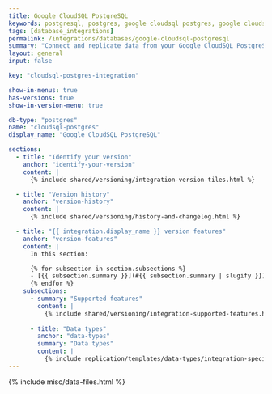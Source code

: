 ```yaml
---
title: Google CloudSQL PostgreSQL
keywords: postgresql, postgres, google cloudsql postgres, google cloudsql postgresql, database integration, etl postgres, etl cloudsql, cloudsql etl, postgres etl, postgresql etl
tags: [database_integrations]
permalink: /integrations/databases/google-cloudsql-postgresql
summary: "Connect and replicate data from your Google CloudSQL PostgreSQL database using Stitch's Google CloudSQL PostgreSQL integration."
layout: general
input: false

key: "cloudsql-postgres-integration"

show-in-menus: true
has-versions: true
show-in-version-menu: true

db-type: "postgres"
name: "cloudsql-postgres"
display_name: "Google CloudSQL PostgreSQL"

sections:
  - title: "Identify your version"
    anchor: "identify-your-version"
    content: |
      {% include shared/versioning/integration-version-tiles.html %}

  - title: "Version history"
    anchor: "version-history"
    content: |
      {% include shared/versioning/history-and-changelog.html %}

  - title: "{{ integration.display_name }} version features"
    anchor: "version-features"
    content: |
      In this section:

      {% for subsection in section.subsections %}
      - [{{ subsection.summary }}](#{{ subsection.summary | slugify }})
      {% endfor %}
    subsections:
      - summary: "Supported features"
        content: |
          {% include shared/versioning/integration-supported-features.html type="version-comparison" feature-type="databases" %}
      
      - title: "Data types"
        anchor: "data-types"
        summary: "Data types"
        content: |
          {% include replication/templates/data-types/integration-specific-data-types.html specific-types=true display-intro=true %}
---
```

{% include misc/data-files.html %}